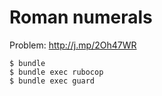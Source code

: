 # Roman numerals

Problem: http://j.mp/2Oh47WR

```
$ bundle
$ bundle exec rubocop
$ bundle exec guard
```
